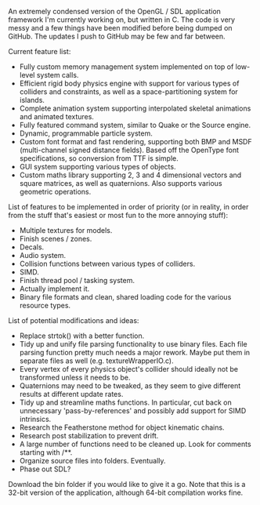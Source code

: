 An extremely condensed version of the OpenGL / SDL application framework I'm currently working on, but written in C. The code is very messy and a few things have been modified before being dumped on GitHub. The updates I push to GitHub may be few and far between.

Current feature list:
* Fully custom memory management system implemented on top of low-level system calls.
* Efficient rigid body physics engine with support for various types of colliders and constraints, as well as a space-partitioning system for islands.
* Complete animation system supporting interpolated skeletal animations and animated textures.
* Fully featured command system, similar to Quake or the Source engine.
* Dynamic, programmable particle system.
* Custom font format and fast rendering, supporting both BMP and MSDF (multi-channel signed distance fields). Based off the OpenType font specifications, so conversion from TTF is simple.
* GUI system supporting various types of objects.
* Custom maths library supporting 2, 3 and 4 dimensional vectors and square matrices, as well as quaternions. Also supports various geometric operations.

List of features to be implemented in order of priority (or in reality, in order from the stuff that's easiest or most fun to the more annoying stuff):
* Multiple textures for models.
* Finish scenes / zones.
* Decals.
* Audio system.
* Collision functions between various types of colliders.
* SIMD.
* Finish thread pool / tasking system.
* Actually implement it.
* Binary file formats and clean, shared loading code for the various resource types.

List of potential modifications and ideas:
* Replace strtok() with a better function.
* Tidy up and unify file parsing functionality to use binary files. Each file parsing function pretty much needs a major rework. Maybe put them in separate files as well (e.g. textureWrapperIO.c).
* Every vertex of every physics object's collider should ideally not be transformed unless it needs to be.
* Quaternions may need to be tweaked, as they seem to give different results at different update rates.
* Tidy up and streamline maths functions. In particular, cut back on unnecessary 'pass-by-references' and possibly add support for SIMD intrinsics.
* Research the Featherstone method for object kinematic chains.
* Research post stabilization to prevent drift.
* A large number of functions need to be cleaned up. Look for comments starting with /**.
* Organize source files into folders. Eventually.
* Phase out SDL?

Download the bin folder if you would like to give it a go. Note that this is a 32-bit version of the application, although 64-bit compilation works fine.